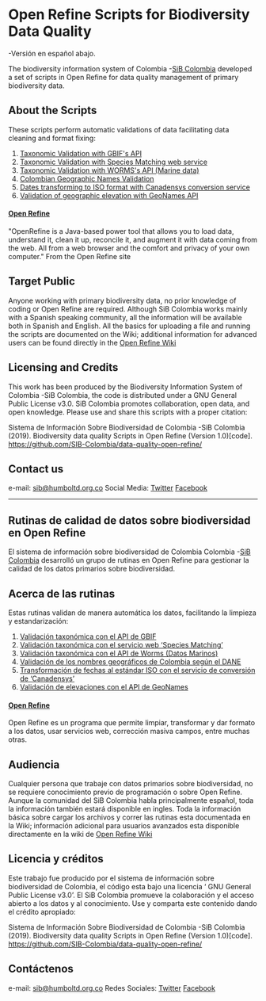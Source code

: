 # Open Refine Scripts for Biodiversity Data Quality
-Versión en español abajo.

The biodiversity information system of Colombia -[SiB Colombia](https://sibcolombia.net/) developed a set of scripts in Open Refine 
for data quality management of primary biodiversity data.

## About the Scripts
These scripts perform automatic validations of data facilitating data cleaning and format fixing:
  1. [Taxonomic Validation with GBIF's API](https://github.com/SIB-Colombia/data-quality-open-refine/blob/master/ValTaxonomicAPIGBIF_ValTaxonomicaAPIGBIF.txt)
  2. [Taxonomic Validation with Species Matching web service](https://github.com/SIB-Colombia/data-quality-open-refine/blob/master/ValTaxonomicSpeciesMatchGBIF_ValTaxonomicaSpeciesMatchGBIF.txt)
  3. [Taxonomic Validation with WORMS's API (Marine data)](https://github.com/SIB-Colombia/data-quality-open-refine/blob/master/ValTaxonomicAPIWoRMS_ValTaxonomicaAPIWoRMS.txt)
  4. [Colombian Geographic Names Validation](https://github.com/SIB-Colombia/data-quality-open-refine/blob/master/ValNamesGeo_ValNombresGeo.txt)
  5. [Dates transforming to ISO format with Canadensys conversion service](https://github.com/SIB-Colombia/data-quality-open-refine/blob/master/DateTransform_TransformFechas.txt)
  6. [Validation of geographic elevation with GeoNames API](https://github.com/SIB-Colombia/data-quality-open-refine/blob/master/ValElevationAPIGeoNames_ValElevacionAPIGeoNames.txt)

#### [Open Refine](http://openrefine.org/)
"OpenRefine is a Java-based power tool that allows you to load data, understand it, clean it up, reconcile it, and augment it with data coming from the web. All from a web browser and the comfort and privacy of your own computer." From the Open Refine site

## Target Public
Anyone working with primary biodiversity data, no prior knowledge of coding or Open Refine are required.
Although SiB Colombia works mainly with a Spanish speaking community, all the information will be available both in Spanish and English.
All the basics for uploading a file and running the scripts are documented on the Wiki; additional information for advanced users can be found directly in the [Open Refine Wiki](https://github.com/OpenRefine/OpenRefine/wiki/Documentation-For-Users)

## Licensing and Credits
This work has been produced by the Biodiversity Information System of Colombia -SiB Colombia, the code is distributed under a GNU General Public License v3.0.
SiB Colombia promotes collaboration, open data, and open knowledge. Please use and share this scripts with a proper citation:

Sistema de Información Sobre Biodiversidad de Colombia -SiB Colombia (2019). Biodiversity data quality Scripts in Open Refine (Version 1.0)[code]. https://github.com/SIB-Colombia/data-quality-open-refine/

## Contact us
e-mail: sib@humboltd.org.co
Social Media: [Twitter](https://twitter.com/sibcolombia) [Facebook](https://www.facebook.com/SibColombia/)

_________________________________________________________________________________________

## Rutinas de calidad de datos sobre biodiversidad en Open Refine 

El sistema de información sobre biodiversidad de Colombia Colombia -[SiB Colombia](https://sibcolombia.net/) desarrolló un grupo de rutinas en Open Refine para gestionar la calidad de los datos primarios sobre biodiversidad.

## Acerca de las rutinas
Estas rutinas validan de manera automática los datos, facilitando la limpieza y estandarización:

  1. [Validación taxonómica con el API de GBIF](https://github.com/SIB-Colombia/data-quality-open-refine/blob/master/ValTaxonomicAPIGBIF_ValTaxonomicaAPIGBIF.txt)
  2. [Validación taxonómica con el servicio web ‘Species Matching’](https://github.com/SIB-Colombia/data-quality-open-refine/blob/master/ValTaxonomicSpeciesMatchGBIF_ValTaxonomicaSpeciesMatchGBIF.txt)
  3. [Validación taxonómica con el API de Worms (Datos Marinos)](https://github.com/SIB-Colombia/data-quality-open-refine/blob/master/ValTaxonomicAPIWoRMS_ValTaxonomicaAPIWoRMS.txt)
  4. [Validación de los nombres geográficos de Colombia según el DANE](https://github.com/SIB-Colombia/data-quality-open-refine/blob/master/ValNamesGeo_ValNombresGeo.txt)
  5. [Transformación de fechas al estándar ISO con el servicio de conversión de ‘Canadensys’](https://github.com/SIB-Colombia/data-quality-open-refine/blob/master/DateTransform_TransformFechas.txt)
  6. [Validación de elevaciones con el API de GeoNames](https://github.com/SIB-Colombia/data-quality-open-refine/blob/master/ValElevationAPIGeoNames_ValElevacionAPIGeoNames.txt)

#### [Open Refine](http://openrefine.org/)
Open Refine es un programa que permite limpiar, transformar y dar formato a los datos, usar servicios web, corrección masiva campos, entre muchas otras.

## Audiencia
Cualquier persona que trabaje con datos primarios sobre biodiversidad, no se requiere conocimiento previo de programación o sobre Open Refine. Aunque la comunidad  del SiB Colombia habla principalmente español, toda la información también estará disponible en ingles.
Toda la información básica sobre cargar los archivos y correr las rutinas esta documentada en la Wiki; información adicional para usuarios avanzados esta disponible directamente en la wiki de [Open Refine Wiki](https://github.com/OpenRefine/OpenRefine/wiki/Documentation-For-Users)

## Licencia y créditos
Este trabajo fue producido por el sistema de información sobre biodiversidad de Colombia, el código esta bajo una  licencia ‘ GNU General Public License v3.0’.
El SiB Colombia promueve la colaboración y el acceso abierto a los datos y al conocimiento. Use y comparta este contenido dando el crédito apropiado:
 
Sistema de Información Sobre Biodiversidad de Colombia -SiB Colombia (2019). Biodiversity data quality Scripts in Open Refine (Version 1.0)[code]. https://github.com/SIB-Colombia/data-quality-open-refine/

## Contáctenos
e-mail: sib@humboltd.org.co
Redes Sociales: [Twitter](https://twitter.com/sibcolombia) [Facebook](https://www.facebook.com/SibColombia/)
